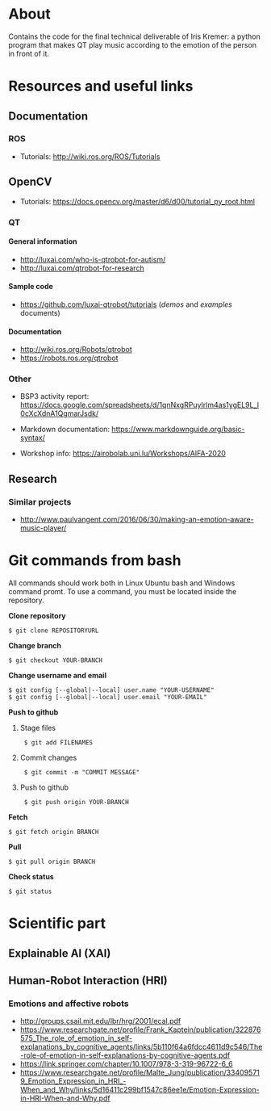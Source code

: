# About

Contains the code for the final technical deliverable of Iris Kremer: a python program that makes QT play music according to the emotion of the person in front of it.

# Resources and useful links

## Documentation

### ROS

- Tutorials: http://wiki.ros.org/ROS/Tutorials

## OpenCV

- Tutorials: https://docs.opencv.org/master/d6/d00/tutorial_py_root.html

### QT

#### General information

- http://luxai.com/who-is-qtrobot-for-autism/
- http://luxai.com/qtrobot-for-research

#### Sample code

- https://github.com/luxai-qtrobot/tutorials (*demos* and *examples* documents)

#### Documentation

- http://wiki.ros.org/Robots/qtrobot
- https://robots.ros.org/qtrobot

### Other

- BSP3 activity report: https://docs.google.com/spreadsheets/d/1qnNxgRPuyIrlm4as1ygEL9L_l0cXcXdnA1QgmarJsdk/

- Markdown documentation: https://www.markdownguide.org/basic-syntax/
- Workshop info: https://airobolab.uni.lu/Workshops/AIFA-2020

## Research

### Similar projects

- http://www.paulvangent.com/2016/06/30/making-an-emotion-aware-music-player/

# Git commands from bash

All commands should work both in Linux Ubuntu bash and Windows command promt. To use a command, you must be located inside the repository.

**Clone repository**

    $ git clone REPOSITORYURL

**Change branch**

    $ git checkout YOUR-BRANCH

**Change username and email**

    $ git config [--global|--local] user.name "YOUR-USERNAME"
    $ git config [--global|--local] user.email "YOUR-EMAIL" 

**Push to github**

1. Stage files

        $ git add FILENAMES

2. Commit changes

        $ git commit -m "COMMIT MESSAGE"

3. Push to github

        $ git push origin YOUR-BRANCH

**Fetch**

    $ git fetch origin BRANCH

**Pull**

    $ git pull origin BRANCH

**Check status**

    $ git status

# Scientific part

## Explainable AI (XAI)

## Human-Robot Interaction (HRI)

### Emotions and affective robots

- http://groups.csail.mit.edu/lbr/hrg/2001/ecal.pdf
- https://www.researchgate.net/profile/Frank_Kaptein/publication/322876575_The_role_of_emotion_in_self-explanations_by_cognitive_agents/links/5b110f64a6fdcc4611d9c546/The-role-of-emotion-in-self-explanations-by-cognitive-agents.pdf
- https://link.springer.com/chapter/10.1007/978-3-319-96722-6_6
- https://www.researchgate.net/profile/Malte_Jung/publication/334095719_Emotion_Expression_in_HRI_-When_and_Why/links/5d16411c299bf1547c86ee1e/Emotion-Expression-in-HRI-When-and-Why.pdf




